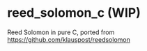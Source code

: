 # reed_solomon_c (WIP)
Reed Solomon in pure C, ported from https://github.com/klauspost/reedsolomon
